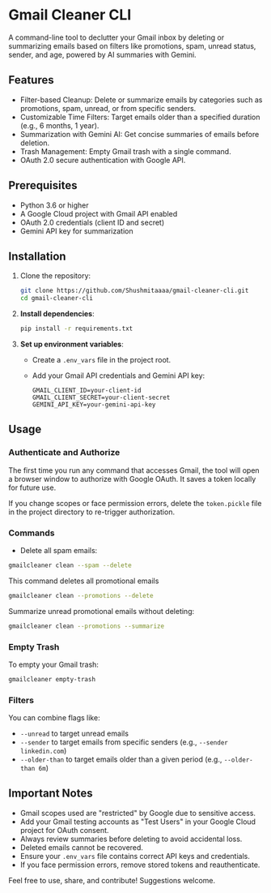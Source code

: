 # Gmail Cleaner CLI

A command-line tool to declutter your Gmail inbox by deleting or summarizing emails based on filters like promotions, spam, unread status, sender, and age, powered by AI summaries with Gemini.

## Features

- Filter-based Cleanup: Delete or summarize emails by categories such as promotions, spam, unread, or from specific senders.
- Customizable Time Filters: Target emails older than a specified duration (e.g., 6 months, 1 year).
- Summarization with Gemini AI: Get concise summaries of emails before deletion.
- Trash Management: Empty Gmail trash with a single command.
- OAuth 2.0 secure authentication with Google API.

## Prerequisites

- Python 3.6 or higher
- A Google Cloud project with Gmail API enabled
- OAuth 2.0 credentials (client ID and secret)
- Gemini API key for summarization

## Installation

1. Clone the repository:

   ```bash
   git clone https://github.com/Shushmitaaaa/gmail-cleaner-cli.git
   cd gmail-cleaner-cli
   ```

2. **Install dependencies**:

   ```bash
   pip install -r requirements.txt
   ```

3. **Set up environment variables**:

   * Create a `.env_vars` file in the project root.
   * Add your Gmail API credentials and Gemini API key:

     ```
     GMAIL_CLIENT_ID=your-client-id
     GMAIL_CLIENT_SECRET=your-client-secret
     GEMINI_API_KEY=your-gemini-api-key
     ```

## Usage

### Authenticate and Authorize

The first time you run any command that accesses Gmail, the tool will open a browser window to authorize with Google OAuth. It saves a token locally for future use.

If you change scopes or face permission errors, delete the `token.pickle` file in the project directory to re-trigger authorization.

### Commands

- Delete all spam emails:

```bash
gmailcleaner clean --spam --delete
```

This command deletes all promotional emails

```bash
gmailcleaner clean --promotions --delete
```

Summarize unread promotional emails without deleting:

```bash
gmailcleaner clean --promotions --summarize
```

### Empty Trash

To empty your Gmail trash:

```bash
gmailcleaner empty-trash
```

### Filters

You can combine flags like:

- `--unread` to target unread emails
- `--sender` to target emails from specific senders (e.g., `--sender linkedin.com`)
- `--older-than` to target emails older than a given period (e.g., `--older-than 6m`)

## Important Notes

- Gmail scopes used are "restricted" by Google due to sensitive access.
- Add your Gmail testing accounts as "Test Users" in your Google Cloud project for OAuth consent.
- Always review summaries before deleting to avoid accidental loss.
- Deleted emails cannot be recovered.
- Ensure your `.env_vars` file contains correct API keys and credentials.
- If you face permission errors, remove stored tokens and reauthenticate.


Feel free to use, share, and contribute! Suggestions welcome.


